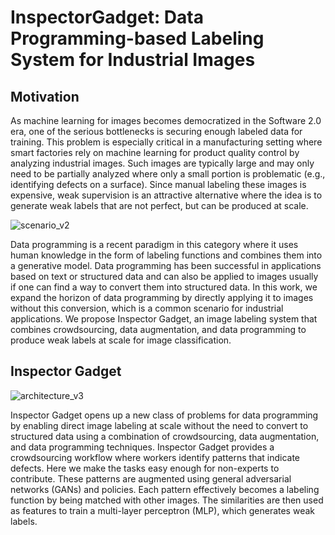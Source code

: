 # InspectorGadget: Data Programming-based Labeling System for Industrial Images

## Motivation
As machine learning for images becomes democratized in the Software 2.0 era, one of the serious bottlenecks is securing enough labeled data for training. This problem is especially critical in a manufacturing setting where smart factories rely on machine learning for product quality control by analyzing industrial images. Such images are typically large and may only need to be partially analyzed where only a small portion is problematic (e.g., identifying defects on a surface). Since manual labeling these images is expensive, weak supervision is an attractive alternative where the idea is to generate weak labels that are not perfect, but can be produced at scale. 

![scenario_v2](https://user-images.githubusercontent.com/62869983/78424577-8f109280-76a9-11ea-9497-62249c9a02f7.png)

Data programming is a recent paradigm in this category where it uses human knowledge in the form of labeling functions and combines them into a generative model. Data programming has been successful in applications based on text or structured data and can also be applied to images usually if one can find a way to convert them into structured data. In this work, we expand the horizon of data programming by directly applying it to images without this conversion, which is a common scenario for industrial applications. We propose Inspector Gadget, an image labeling system that combines crowdsourcing, data augmentation, and data programming to produce weak labels at scale for image classification.

## Inspector Gadget

![architecture_v3](https://user-images.githubusercontent.com/62869983/78424606-b6fff600-76a9-11ea-8621-34503b0a50dd.png)

Inspector Gadget opens up a new class of problems for data programming by enabling direct image labeling at scale without the need to convert to structured data using a combination of crowdsourcing, data augmentation, and data programming techniques. Inspector Gadget provides a crowdsourcing workflow where workers identify patterns that indicate defects. Here we make the tasks easy enough for non-experts to contribute. These patterns are augmented using general adversarial networks (GANs) and policies. Each pattern effectively becomes a labeling function by being matched with other images. The similarities are then used as features to train a multi-layer perceptron (MLP), which generates weak labels.



